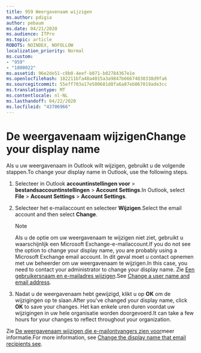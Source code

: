 ```yaml
---
title: 959 Weergavenaam wijzigen
ms.author: pdigia
author: pebaum
ms.date: 04/21/2020
ms.audience: ITPro
ms.topic: article
ROBOTS: NOINDEX, NOFOLLOW
localization_priority: Normal
ms.custom:
- "959"
- "1800022"
ms.assetid: 96e2de51-c8b0-4eef-b071-b02784367e1e
ms.openlocfilehash: 182211bfa48a4015a3a9847b66674838338d9fa6
ms.sourcegitcommit: 55eff703a17e500681d8fa6a87eb067019ade3cc
ms.translationtype: MT
ms.contentlocale: nl-NL
ms.lasthandoff: 04/22/2020
ms.locfileid: "43706966"
---
```

# <a name="change-your-display-name"></a><span data-ttu-id="bf6c4-102">De weergavenaam wijzigen</span><span class="sxs-lookup"><span data-stu-id="bf6c4-102">Change your display name</span></span>
  
<span data-ttu-id="bf6c4-103">Als u uw weergavenaam in Outlook wilt wijzigen, gebruikt u de volgende stappen.</span><span class="sxs-lookup"><span data-stu-id="bf6c4-103">To change your display name in Outlook, use the following steps.</span></span>
  
1. <span data-ttu-id="bf6c4-104">Selecteer in Outlook **accountinstellingen voor** \> **bestandsaccountinstellingen** \> **Account Settings**.</span><span class="sxs-lookup"><span data-stu-id="bf6c4-104">In Outlook, select **File** \> **Account Settings** \> **Account Settings**.</span></span>

2. <span data-ttu-id="bf6c4-105">Selecteer het e-mailaccount en selecteer **Wijzigen**.</span><span class="sxs-lookup"><span data-stu-id="bf6c4-105">Select the email account and then select **Change**.</span></span>

    > [!NOTE]
    > <span data-ttu-id="bf6c4-106">Als u de optie om uw weergavenaam te wijzigen niet ziet, gebruikt u waarschijnlijk een Microsoft Exchange-e-mailaccount.</span><span class="sxs-lookup"><span data-stu-id="bf6c4-106">If you do not see the option to change your display name, you are probably using a Microsoft Exchange email account.</span></span> <span data-ttu-id="bf6c4-107">In dit geval moet u contact opnemen met uw beheerder om uw weergavenaam te wijzigen.</span><span class="sxs-lookup"><span data-stu-id="bf6c4-107">In this case, you need to contact your administrator to change your display name.</span></span> <span data-ttu-id="bf6c4-108">Zie [Een gebruikersnaam en e-mailadres wijzigen](https://docs.microsoft.com/office365/admin/add-users/change-a-user-name-and-email-address).</span><span class="sxs-lookup"><span data-stu-id="bf6c4-108">See [Change a user name and email address](https://docs.microsoft.com/office365/admin/add-users/change-a-user-name-and-email-address).</span></span>
  
3. <span data-ttu-id="bf6c4-109">Nadat u de weergavenaam hebt gewijzigd, klikt u op **OK** om de wijzigingen op te slaan.</span><span class="sxs-lookup"><span data-stu-id="bf6c4-109">After you've changed your display name, click **OK** to save your changes.</span></span> <span data-ttu-id="bf6c4-110">Het kan enkele uren duren voordat uw wijzigingen in uw hele organisatie worden doorgevoerd.</span><span class="sxs-lookup"><span data-stu-id="bf6c4-110">It can take a few hours for your changes to reflect throughout your organization.</span></span>

<span data-ttu-id="bf6c4-111">Zie [De weergavenaam wijzigen die e-mailontvangers zien voor](https://support.office.com/article/2b53331a-ba2a-4803-88dc-ac9fe376c8a9.aspx)meer informatie.</span><span class="sxs-lookup"><span data-stu-id="bf6c4-111">For more information, see [Change the display name that email recipients see](https://support.office.com/article/2b53331a-ba2a-4803-88dc-ac9fe376c8a9.aspx).</span></span>
  